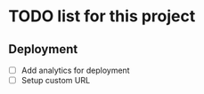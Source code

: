 # TODO list for this project

## Deployment

- [ ] Add analytics for deployment
- [ ] Setup custom URL
